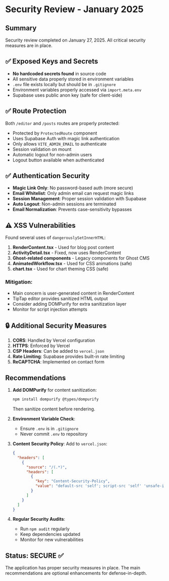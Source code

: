 # Security Review - January 2025

## Summary
Security review completed on January 27, 2025. All critical security measures are in place.

## ✅ Exposed Keys and Secrets
- **No hardcoded secrets found** in source code
- All sensitive data properly stored in environment variables
- `.env` file exists locally but should be in `.gitignore`
- Environment variables properly accessed via `import.meta.env`
- Supabase uses public anon key (safe for client-side)

## ✅ Route Protection
Both `/editor` and `/posts` routes are properly protected:
- Protected by `ProtectedRoute` component
- Uses Supabase Auth with magic link authentication
- Only allows `VITE_ADMIN_EMAIL` to authenticate
- Session validation on mount
- Automatic logout for non-admin users
- Logout button available when authenticated

## ✅ Authentication Security
- **Magic Link Only**: No password-based auth (more secure)
- **Email Whitelist**: Only admin email can request magic links
- **Session Management**: Proper session validation with Supabase
- **Auto Logout**: Non-admin sessions are terminated
- **Email Normalization**: Prevents case-sensitivity bypasses

## ⚠️ XSS Vulnerabilities
Found several uses of `dangerouslySetInnerHTML`:
1. **RenderContent.tsx** - Used for blog post content
2. **ActivityDetail.tsx** - Fixed, now uses RenderContent
3. **Ghost-related components** - Legacy components for Ghost CMS
4. **AnimatedWorkflow.tsx** - Used for CSS animations (safe)
5. **chart.tsx** - Used for chart theming CSS (safe)

### Mitigation:
- Main concern is user-generated content in RenderContent
- TipTap editor provides sanitized HTML output
- Consider adding DOMPurify for extra sanitization layer
- Monitor for script injection attempts

## 🔒 Additional Security Measures
1. **CORS**: Handled by Vercel configuration
2. **HTTPS**: Enforced by Vercel
3. **CSP Headers**: Can be added to `vercel.json`
4. **Rate Limiting**: Supabase provides built-in rate limiting
5. **ReCAPTCHA**: Implemented on contact form

## Recommendations
1. **Add DOMPurify** for content sanitization:
   ```bash
   npm install dompurify @types/dompurify
   ```
   Then sanitize content before rendering.

2. **Environment Variable Check**:
   - Ensure `.env` is in `.gitignore`
   - Never commit `.env` to repository

3. **Content Security Policy**:
   Add to `vercel.json`:
   ```json
   {
     "headers": [
       {
         "source": "/(.*)",
         "headers": [
           {
             "key": "Content-Security-Policy",
             "value": "default-src 'self'; script-src 'self' 'unsafe-inline' 'unsafe-eval' *.twitter.com *.twimg.com; style-src 'self' 'unsafe-inline';"
           }
         ]
       }
     ]
   }
   ```

4. **Regular Security Audits**:
   - Run `npm audit` regularly
   - Keep dependencies updated
   - Monitor for new vulnerabilities

## Status: SECURE ✅
The application has proper security measures in place. The main recommendations are optional enhancements for defense-in-depth.
